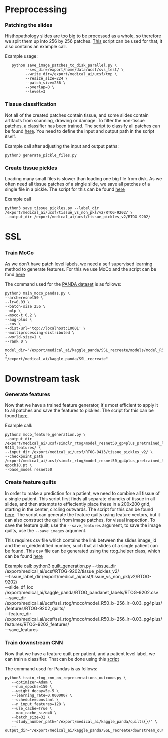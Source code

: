 # Preprocessing
### Patching the slides
Histhopathology slides are too big to be processed as a whole, so therefore we split them up into 256 by 256 patches. [This](https://github.com/MetaMind/precision_oncology/blob/master/save_image_patches_to_disk_parallel.py) script can be used for that, it also contains an example call.

Example usage:
```
   python save_image_patches_to_disk_parallel.py \
         --svs_dir=/export/home/data/ucsf/svs_test/ \
         --write_dir=/export/medical_ai/ucsf/tmp \
         --resize_size=224 \
         --patch_size=256 \
         --overlap=0 \
         --level=3
```

### Tissue classification
Not all of the created patches contain tissue, and some slides contain artifacts from scanning, drawing or damage. To filter the non-tissue patches, a classifier has been trained. The script to classify all patches can be found [here](https://github.com/MetaMind/precision_oncology/blob/master/artifact_classifier/generate_pickle_files.py). You need to define the input and output path in the script itself. 

Example call after adjusting the input and output paths:
```
python3 generate_pickle_files.py
```

### Create tissue pickles
Loading many small files is slower than loading one big file from disk. As we often need all tissue patches of a single slide, we save all patches of a single file in a pickle. The script for this can be found [here](https://github.com/MetaMind/precision_oncology/blob/pandanet/pandanet/scripts/save_tissue_pickles.py)

Example call
```
python3 save_tissue_pickles.py --label_dir /export/medical_ai/ucsf/tissue_vs_non_pkl/v2/RTOG-9202/ \
--output_dir /export/medical_ai/ucsf/tissue_pickles_v2/RTOG-9202/
```

# SSL
### Train MoCo
As we don't have patch level labels, we need a self supervised learning method to generate features. For this we use MoCo and the script can be fond [here](https://github.com/MetaMind/precision_oncology/blob/master/SSL/moco/main_moco_rtog.py)

The command used for the [PANDA dataset](https://www.kaggle.com/c/prostate-cancer-grade-assessment/data) is as follows:
```
python3 main_moco_pandas.py \
--arch=resnet50 \  
--lr=0.03 \  
--batch-size 256 \  
--mlp \  
--moco-t 0.2 \  
--aug-plus \  
--cos \  
--dist-url='tcp://localhost:10001' \  
--multiprocessing-distributed \  
--world-size=1 \  
--rank 0 \  
--model_dir="/export/medical_ai/kaggle_panda/SSL_recreate/models/model_R50_b=256_lr=0.03_pg0plus" \  
"/export/medical_ai/kaggle_panda/SSL_recreate"
```

# Downstream task
### Generate features
Now that we have a trained feature generator, it's most efficient to apply it to all patches and save the features to pickles. The script for this can be found [here](https://github.com/MetaMind/precision_oncology/blob/master/SSL/moco/moco_feature_generation.py). 

Example call:
```
python3 moco_feature_generation.py \
--output_dir /export/medical_ai/ucsf/simclr_rtog/model_resnet50_gp4plus_pretrained_lr=0.05_b=256/features/RTOG-9413_features/ \
--input_dir /export/medical_ai/ucsf/RTOG-9413/tissue_pickles_v2/ \
--checkpoint_path /export/medical_ai/ucsf/simclr_rtog/model_resnet50_gp4plus_pretrained_lr=0.05_b=256/checkpoint-epoch18.pt \
--base_model resnet50
```

### Create feature quilts
In order to make a prediction for a patient, we need to combine all tissue of a single patient. This script first finds all separate chuncks of tissue in all slides, and then attempts to effieciently place these in a 200x200 grid, starting in the center, circling outwards. The script for this can be found [here](https://github.com/MetaMind/precision_oncology/blob/master/SSL/simclr/quilt_generation.py). The script can generate the feature quilts using feature vectors, but it can also construct the quilt from image patches, for visual inspection. To save the feature quilt, use the `--save_features` argument, to save the image quilts, use the `--save_images` argument.

This requires csv file which contains the link between the slides image_id and the cn_deidentified number, such that all slides of a single patient can be found. This csv file can be generated using the rtog_helper class, which can be found [here](https://github.com/MetaMind/precision_oncology/blob/master/clinical_data_classifier/rtog_helper.py)

Example call: 
python3 quilt_generation.py --tissue_dir /export/medical_ai/ucsf/RTOG-9202/tissue_pickles_v2/ \
--tissue_label_dir /export/medical_ai/ucsf/tissue_vs_non_pkl/v2/RTOG-9202/ \
--slide_df_loc /export/medical_ai/kaggle_panda/RTOG_pandanet_labels/RTOG-9202.csv \
--save_dir /export/medical_ai/ucsf/ssl_rtog/moco/model_R50_b=256_lr=0.03_pg4plus//features/RTOG-9202_quilts/ \
--feature_dir /export/medical_ai/ucsf/ssl_rtog/moco/model_R50_b=256_lr=0.03_pg4plus/features/RTOG-9202_features/ \
--save_features


### Train downstream CNN
Now that we have a feature quilt per patient, and a patient level label, we can train a classifier. That can be done using this [script](https://github.com/MetaMind/precision_oncology/blob/master/SSL/simclr/train_rtog_cnn_on_representations_outcome.py)

The command used for Pandas is as follows:
```
python3 train_rtog_cnn_on_representations_outcome.py \
   --optimizer=Adam \
   --num_epochs=150 \
   --weight_decay=5e-5 \
   --learning_rate=0.0000007 \
   --schedule=constant \
   --n_input_features=128 \
   --use_cache=True \
   --max_cache_size=0 \
   --batch_size=32 \
   --study_number_path="/export/medical_ai/kaggle_panda/quilts{}/" \
   --output_dir="/export/medical_ai/kaggle_panda/SSL_recreate/downstream_output"
```
